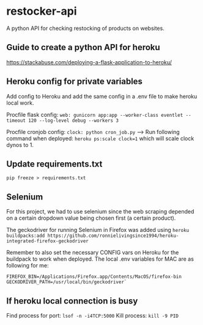 # restocker-api
A python API for checking restocking of products on websites.  

## Guide to create a python API for heroku 
<https://stackabuse.com/deploying-a-flask-application-to-heroku/>

## Heroku config for private variables
Add config to Heroku and add the same config in a .env file to make heroku local work.

Procfile flask config: ```web: gunicorn app:app --worker-class eventlet --timeout 120 --log-level debug --workers 3```

Procfile cronjob config: ```clock: python cron_job.py``` --> Run following command when deployed: ```heroku ps:scale clock=1``` which will scale clock dynos to 1.

## Update requirements.txt
```pip freeze > requirements.txt```

## Selenium
For this project, we had to use selenium since the web scraping depended on a certain dropdown value being chosen first (a certain product).

The geckodriver for running Selenium in Firefox was added using ```heroku buildpacks:add https://github.com/ronnielivingsince1994/heroku-integrated-firefox-geckodriver```

Remember to also set the necessary CONFIG vars on Heroku for the buildpack to work when deployed.
The local .env variables for MAC are as following for me:

```
FIREFOX_BIN=/Applications/Firefox.app/Contents/MacOS/firefox-bin
GECKODRIVER_PATH=/usr/local/bin/geckodriver`
```

## If heroku local connection is busy
Find process for port: ```lsof -n -i4TCP:5000```
Kill process: ```kill -9 PID```
